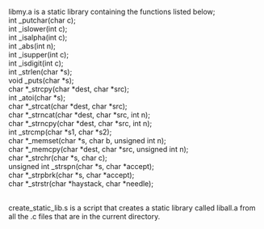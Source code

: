 libmy.a is a static library containing the functions listed below;<br />
int _putchar(char c);<br />
int _islower(int c);<br />
int _isalpha(int c);<br />
int _abs(int n);<br />
int _isupper(int c);<br />
int _isdigit(int c);<br />
int _strlen(char *s);<br />
void _puts(char *s);<br />
char *_strcpy(char *dest, char *src);<br />
int _atoi(char *s);<br />
char *_strcat(char *dest, char *src);<br />
char *_strncat(char *dest, char *src, int n);<br />
char *_strncpy(char *dest, char *src, int n);<br />
int _strcmp(char *s1, char *s2);<br />
char *_memset(char *s, char b, unsigned int n);<br />
char *_memcpy(char *dest, char *src, unsigned int n);<br />
char *_strchr(char *s, char c);<br />
unsigned int _strspn(char *s, char *accept);<br />
char *_strpbrk(char *s, char *accept);<br />
char *_strstr(char *haystack, char *needle);<br /><br />

create_static_lib.s is a script that creates a static library called liball.a from all the .c files that are in the current directory.<br />